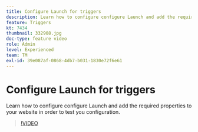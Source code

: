 ```yaml
---
title: Configure Launch for triggers
description: Learn how to configure configure Launch and add the required properties to your website in order to test you configuration.
feature: Triggers
kt: 7434
thumbnail: 332908.jpg
doc-type: feature video
role: Admin
level: Experienced
team: TM
exl-id: 39e087af-0868-4db7-b031-1830e72f6e61
---
```

# Configure Launch for triggers

Learn how to configure configure Launch and add the required properties to your website in order to test you configuration.

>[!VIDEO](https://video.tv.adobe.com/v/332908?quality=12)

